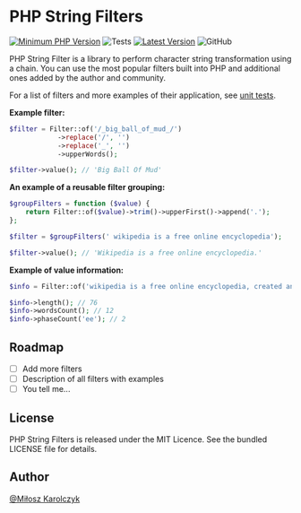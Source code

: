 # PHP String Filters
[![Minimum PHP Version](https://img.shields.io/badge/php-%3E%3D%207.4-8892BF.svg)](https://php.net/)
![Tests](https://github.com/php-filter/string-filter/workflows/Testing/badge.svg?=1.x)
[![Latest Version](https://img.shields.io/github/tag/php-filter/string-filter.svg)](https://github.com/php-filter/string-filter/releases)
![GitHub](https://img.shields.io/github/license/php-filter/string-filter.svg)

PHP String Filter is a library to perform character string transformation using a chain. You can use the most popular filters built into PHP and additional ones added by the author and community.

For a list of filters and more examples of their application, see [unit tests](https://github.com/php-filter/string-filter/tree/main/tests/Filters).

**Example filter:**

```php
$filter = Filter::of('/_big_ball_of_mud_/')
            ->replace('/', '')
            ->replace('_', '')
            ->upperWords();

$filter->value(); // 'Big Ball Of Mud'
```

**An example of a reusable filter grouping:**

```php
$groupFilters = function ($value) {
	return Filter::of($value)->trim()->upperFirst()->append('.');
};

$filter = $groupFilters(' wikipedia is a free online encyclopedia');

$filter->value(); // 'Wikipedia is a free online encyclopedia.'

```

**Example of value information:**

```php
$info = Filter::of('wikipedia is a free online encyclopedia, created and edited by by volunteers')->info();

$info->length(); // 76
$info->wordsCount(); // 12
$info->phaseCount('ee'); // 2
```

## Roadmap

- [ ] Add more filters
- [ ] Description of all filters with examples
- [ ] You tell me...

## License

PHP String Filters is released under the MIT Licence. See the bundled LICENSE file for details.

## Author

[@Miłosz Karolczyk](https://www.linkedin.com/in/milosz-karolczyk/)
